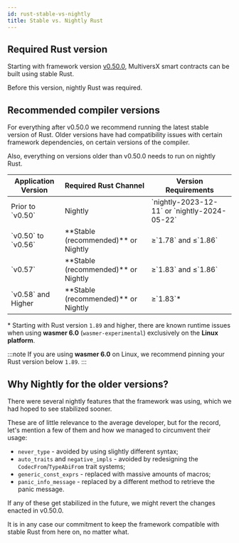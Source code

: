 ```yaml
---
id: rust-stable-vs-nightly
title: Stable vs. Nightly Rust
---
```


[comment]: # (mx-abstract)

## Required Rust version

Starting with framework version [v0.50.0](https://crates.io/crates/multiversx-sc/0.50.0), MultiversX smart contracts can be built using stable Rust.

Before this version, nightly Rust was required.

[comment]: # (mx-context-auto)

## Recommended compiler versions

For everything after v0.50.0 we recommend running the latest stable version of Rust. Older versions have had compatibility issues with certain framework dependencies, on certain versions of the compiler.

Also, everything on versions older than v0.50.0 needs to run on nightly Rust.

<table>
   <thead>
      <tr>
         <th>Application Version</th>
         <th>Required Rust Channel</th>
         <th>Version Requirements</th>
      </tr>
   </thead>
   <tbody class="table-center-content">
      <tr>
         <td>Prior to `v0.50`</td>
         <td>Nightly</td>
         <td>`nightly-2023-12-11` or `nightly-2024-05-22`</td>
      </tr>
      <tr>
         <td>`v0.50` to `v0.56`</td>
         <td>**Stable (recommended)** or Nightly</td>
         <td>≥`1.78` and ≤`1.86`</td>
      </tr>
      <tr>
         <td>`v0.57`</td>
         <td>**Stable (recommended)** or Nightly</td>
         <td>≥`1.83` and ≤`1.86`</td>
      </tr>
      <tr>
         <td>`v0.58` and Higher</td>
         <td>**Stable (recommended)** or Nightly</td>
         <td>≥`1.83`*</td>
      </tr>
   </tbody>
</table>

\* Starting with Rust version `1.89` and higher, there are known runtime issues when using **wasmer 6.0** (`wasmer-experimental`) exclusively on the **Linux platform**.

:::note
If you are using **wasmer 6.0** on Linux, we recommend pinning your Rust version below `1.89`.
:::

[comment]: # (mx-context-auto)

## Why Nightly for the older versions?

There were several nightly features that the framework was using, which we had hoped to see stabilized sooner.

These are of little relevance to the average developer, but for the record, let's mention a few of them and how we managed to circumvent their usage:

- `never_type` - avoided by using slightly different syntax;
- `auto_traits` and `negative_impls` - avoided by redesigning the `CodecFrom`/`TypeAbiFrom` trait systems;
- `generic_const_exprs` - replaced with massive amounts of macros;
- `panic_info_message` - replaced by a different method to retrieve the panic message.

If any of these get stabilized in the future, we might revert the changes enacted in v0.50.0.

It is in any case our commitment to keep the framework compatible with stable Rust from here on, no matter what.

